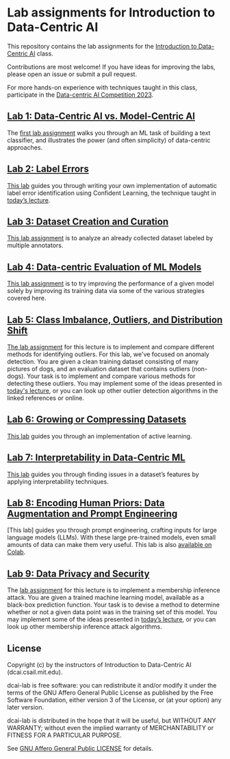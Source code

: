 # Lab assignments for Introduction to Data-Centric AI

This repository contains the lab assignments for the [Introduction to
Data-Centric AI](https://dcai.csail.mit.edu/) class.

Contributions are most welcome! If you have ideas for improving the labs,
please open an issue or submit a pull request.

For more hands-on experience with techniques taught in this class, participate in the
[Data-centric AI Competition 2023](https://machinehack.com/tournaments/data_centric_ai_competition_2023).

## [Lab 1: Data-Centric AI vs. Model-Centric AI][lab-1]

The [first lab assignment][lab-1] walks you through an ML task of building a
text classifier, and illustrates the power (and often simplicity) of
data-centric approaches.

[lab-1]: data_centric_model_centric/Lab%20-%20Data-Centric%20AI%20vs%20Model-Centric%20AI.ipynb

## [Lab 2: Label Errors][lab-2]

[This lab][lab-2] guides you through writing your own implementation of
automatic label error identification using Confident Learning, the technique
taught in [today’s lecture][lec-2].

[lab-2]: label_errors/Lab%20-%20Label%20Errors.ipynb
[lec-2]: https://dcai.csail.mit.edu/lectures/label-errors/

## [Lab 3: Dataset Creation and Curation][lab-3]

[This lab assignment][lab-3] is to analyze an already collected dataset labeled
by multiple annotators.

[lab-3]: dataset_curation/Lab%20-%20Dataset%20Curation.ipynb

## [Lab 4: Data-centric Evaluation of ML Models][lab-4]

[This lab assignment][lab-4] is to try improving the performance of a given
model solely by improving its training data via some of the various strategies
covered here.

[lab-4]: data_centric_evaluation/Lab%20-%20Data-Centric%20Evaluation.ipynb

## [Lab 5: Class Imbalance, Outliers, and Distribution Shift][lab-5]

[The lab assignment][lab-5] for this lecture is to implement and compare
different methods for identifying outliers. For this lab, we've focused on
anomaly detection. You are given a clean training dataset consisting of many
pictures of dogs, and an evaluation dataset that contains outliers (non-dogs).
Your task is to implement and compare various methods for detecting these
outliers. You may implement some of the ideas presented in [today's
lecture][lec-5], or you can look up other outlier detection algorithms in the
linked references or online.

[lab-5]: outliers/Lab%20-%20Outliers.ipynb
[lec-5]: https://dcai.csail.mit.edu/lectures/imbalance-outliers-shift/

## [Lab 6: Growing or Compressing Datasets][lab-6]

[This lab][lab-6] guides you through an implementation of active learning.

[lab-6]: growing_datasets/Lab%20-%20Growing%20Datasets.ipynb

## [Lab 7: Interpretability in Data-Centric ML][lab-7]

[This lab][lab-7] guides you through finding issues in a dataset’s features by
applying interpretability techniques.

[lab-7]: interpretable_features/Lab%20-%20Interpretable%20Features.ipynb

## [Lab 8: Encoding Human Priors: Data Augmentation and Prompt Engineering][lab-8]

[This lab] guides you through prompt engineering, crafting inputs for large
language models (LLMs). With these large pre-trained models, even small amounts
of data can make them very useful. This lab is also [available on
Colab][lab-8-colab].

[lab-8]: prompt_engineering/Lab_Prompt_Engineering.ipynb
[lab-8-colab]: https://colab.research.google.com/drive/1cipH-u6Jz0EH-6Cd9MPYgY4K0sJZwRJq

## [Lab 9: Data Privacy and Security][lab-9]

The [lab assignment][lab-9] for this lecture is to implement a membership
inference attack. You are given a trained machine learning model, available as
a black-box prediction function. Your task is to devise a method to determine
whether or not a given data point was in the training set of this model. You
may implement some of the ideas presented in [today’s lecture][lec-9], or you
can look up other membership inference attack algorithms.


[lab-9]: membership_inference/Lab%20-%20Membership%20Inference.ipynb
[lec-9]: https://dcai.csail.mit.edu/lectures/data-privacy-security/

## License

Copyright (c) by the instructors of Introduction to Data-Centric AI (dcai.csail.mit.edu).

dcai-lab is free software: you can redistribute it and/or modify it under the terms of the GNU Affero General Public License as published by the Free Software Foundation, either version 3 of the License, or (at your option) any later version.

dcai-lab is distributed in the hope that it will be useful, but WITHOUT ANY WARRANTY; without even the implied warranty of MERCHANTABILITY or FITNESS FOR A PARTICULAR PURPOSE.

See [GNU Affero General Public LICENSE](https://github.com/dcai-course/dcai-lab/blob/master/LICENSE.txt) for details.

